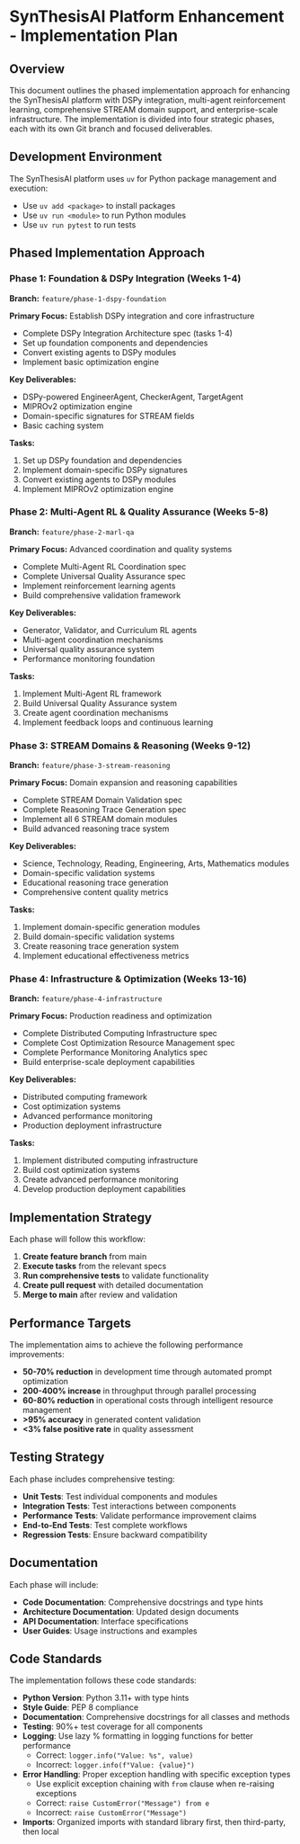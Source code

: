 # SynThesisAI Platform Enhancement - Implementation Plan

## Overview

This document outlines the phased implementation approach for enhancing the SynThesisAI platform with DSPy integration, multi-agent reinforcement learning, comprehensive STREAM domain support, and enterprise-scale infrastructure. The implementation is divided into four strategic phases, each with its own Git branch and focused deliverables.

## Development Environment

The SynThesisAI platform uses `uv` for Python package management and execution:

- Use `uv add <package>` to install packages
- Use `uv run <module>` to run Python modules
- Use `uv run pytest` to run tests

## Phased Implementation Approach

### Phase 1: Foundation & DSPy Integration (Weeks 1-4)

**Branch:** `feature/phase-1-dspy-foundation`

**Primary Focus:** Establish DSPy integration and core infrastructure

- Complete DSPy Integration Architecture spec (tasks 1-4)
- Set up foundation components and dependencies
- Convert existing agents to DSPy modules
- Implement basic optimization engine

**Key Deliverables:**

- DSPy-powered EngineerAgent, CheckerAgent, TargetAgent
- MIPROv2 optimization engine
- Domain-specific signatures for STREAM fields
- Basic caching system

**Tasks:**

1. Set up DSPy foundation and dependencies
2. Implement domain-specific DSPy signatures
3. Convert existing agents to DSPy modules
4. Implement MIPROv2 optimization engine

### Phase 2: Multi-Agent RL & Quality Assurance (Weeks 5-8)

**Branch:** `feature/phase-2-marl-qa`

**Primary Focus:** Advanced coordination and quality systems

- Complete Multi-Agent RL Coordination spec
- Complete Universal Quality Assurance spec
- Implement reinforcement learning agents
- Build comprehensive validation framework

**Key Deliverables:**

- Generator, Validator, and Curriculum RL agents
- Multi-agent coordination mechanisms
- Universal quality assurance system
- Performance monitoring foundation

**Tasks:**

1. Implement Multi-Agent RL framework
2. Build Universal Quality Assurance system
3. Create agent coordination mechanisms
4. Implement feedback loops and continuous learning

### Phase 3: STREAM Domains & Reasoning (Weeks 9-12)

**Branch:** `feature/phase-3-stream-reasoning`

**Primary Focus:** Domain expansion and reasoning capabilities

- Complete STREAM Domain Validation spec
- Complete Reasoning Trace Generation spec
- Implement all 6 STREAM domain modules
- Build advanced reasoning trace system

**Key Deliverables:**

- Science, Technology, Reading, Engineering, Arts, Mathematics modules
- Domain-specific validation systems
- Educational reasoning trace generation
- Comprehensive content quality metrics

**Tasks:**

1. Implement domain-specific generation modules
2. Build domain-specific validation systems
3. Create reasoning trace generation system
4. Implement educational effectiveness metrics

### Phase 4: Infrastructure & Optimization (Weeks 13-16)

**Branch:** `feature/phase-4-infrastructure`

**Primary Focus:** Production readiness and optimization

- Complete Distributed Computing Infrastructure spec
- Complete Cost Optimization Resource Management spec
- Complete Performance Monitoring Analytics spec
- Build enterprise-scale deployment capabilities

**Key Deliverables:**

- Distributed computing framework
- Cost optimization systems
- Advanced performance monitoring
- Production deployment infrastructure

**Tasks:**

1. Implement distributed computing infrastructure
2. Build cost optimization systems
3. Create advanced performance monitoring
4. Develop production deployment capabilities

## Implementation Strategy

Each phase will follow this workflow:

1. **Create feature branch** from main
2. **Execute tasks** from the relevant specs
3. **Run comprehensive tests** to validate functionality
4. **Create pull request** with detailed documentation
5. **Merge to main** after review and validation

## Performance Targets

The implementation aims to achieve the following performance improvements:

- **50-70% reduction** in development time through automated prompt optimization
- **200-400% increase** in throughput through parallel processing
- **60-80% reduction** in operational costs through intelligent resource management
- **>95% accuracy** in generated content validation
- **<3% false positive rate** in quality assessment

## Testing Strategy

Each phase includes comprehensive testing:

- **Unit Tests**: Test individual components and modules
- **Integration Tests**: Test interactions between components
- **Performance Tests**: Validate performance improvement claims
- **End-to-End Tests**: Test complete workflows
- **Regression Tests**: Ensure backward compatibility

## Documentation

Each phase will include:

- **Code Documentation**: Comprehensive docstrings and type hints
- **Architecture Documentation**: Updated design documents
- **API Documentation**: Interface specifications
- **User Guides**: Usage instructions and examples

## Code Standards

The implementation follows these code standards:

- **Python Version**: Python 3.11+ with type hints
- **Style Guide**: PEP 8 compliance
- **Documentation**: Comprehensive docstrings for all classes and methods
- **Testing**: 90%+ test coverage for all components
- **Logging**: Use lazy % formatting in logging functions for better performance
  - Correct: `logger.info("Value: %s", value)`
  - Incorrect: `logger.info(f"Value: {value}")`
- **Error Handling**: Proper exception handling with specific exception types
  - Use explicit exception chaining with `from` clause when re-raising exceptions
  - Correct: `raise CustomError("Message") from e`
  - Incorrect: `raise CustomError("Message")`
- **Imports**: Organized imports with standard library first, then third-party, then local
